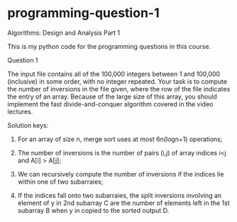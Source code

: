 # programming-question-1
Algorithms: Design and Analysis Part 1

This is my python code for the programming questions in this course.


Question 1

The input file contains all of the 100,000 integers between 1 and 100,000 (inclusive) in some order, with no integer repeated.
Your task is to compute the number of inversions in the file given, where the row of the file indicates the entry of an array.
Because of the large size of this array, you should implement the fast divide-and-conquer algorithm covered in the video lectures.

Solution keys: 

1) For an array of size n, merge sort uses at most 6n(logn+1) operations;

2) The number of inversions is the number of pairs (i,j) of array indices i<j and A[i] > A[j];

3) We can recursively compute the number of inversions if the indices lie within one of two subarraies;

4) If the indices fall onto two subarraies, the split inversions involving an element of y in 2nd subarray C are the number of elements left in the 1st subarray B when y in copied to the sorted output D.

